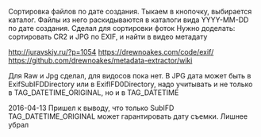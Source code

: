 Сортировка файлов по дате создания. Тыкаем в кнопочку, выбирается каталог.
Файлы из него раскидываются в каталоги вида YYYY-MM-DD по дате создания.
Сделал для сортировки фоток
Нужно доделать: сортировать CR2 и JPG по EXIF, и найти в видео метадату

http://juravskiy.ru/?p=1054
https://drewnoakes.com/code/exif/
https://github.com/drewnoakes/metadata-extractor/wiki

Для Raw и Jpg сделал, для видосов пока нет.
В JPG дата может быть в ExifSubIFDDirectory или в ExifIFD0Directory, надо учитывать
и не только в TAG_DATETIME_ORIGINAL, но и в TAG_DATETIME

2016-04-13
Пришел к выводу, что только SubIFD TAG_DATETIME_ORIGINAL может гарантировать дату съемки. Лишнее убрал